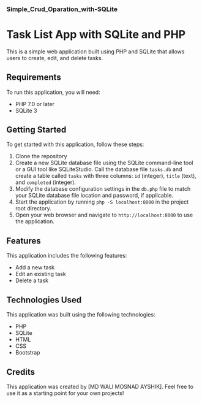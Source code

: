 ### Simple_Crud_Oparation_with-SQLite
 
# Task List App with SQLite and PHP

This is a simple web application built using PHP and SQLite that allows users to create, edit, and delete tasks.

## Requirements

To run this application, you will need:

- PHP 7.0 or later
- SQLite 3

## Getting Started

To get started with this application, follow these steps:

1. Clone the repository
2. Create a new SQLite database file using the SQLite command-line tool or a GUI tool like SQLiteStudio. Call the database file `tasks.db` and create a table called `tasks` with three columns: `id` (integer), `title` (text), and `completed` (integer).
3. Modify the database configuration settings in the `db.php` file to match your SQLite database file location and password, if applicable.
4. Start the application by running `php -S localhost:8000` in the project root directory.
5. Open your web browser and navigate to `http://localhost:8000` to use the application.

## Features

This application includes the following features:

- Add a new task
- Edit an existing task
- Delete a task

## Technologies Used

This application was built using the following technologies:

- PHP
- SQLite
- HTML
- CSS
- Bootstrap

## Credits

This application was created by [MD WALI MOSNAD AYSHIK]. Feel free to use it as a starting point for your own projects!
